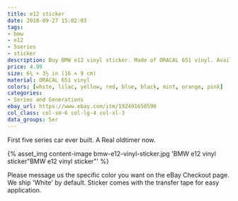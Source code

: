 ```yaml
---
title: e12 sticker
date: 2018-09-27 15:02:03
tags:
- bmw
- e12
- 5series
- sticker
description: Buy BMW e12 vinyl sticker. Made of ORACAL 651 vinyl. Available in different colors.
price: 4.99
size: 6¼ × 3½ in (16 × 9 cm)
material: ORACAL 651 vinyl
colors: [white, lilac, yellow, red, blue, black, mint, orange, pink]
categories:
- Series and Generations
ebay_url: https://www.ebay.com/itm/192491650590
col_class: col-sm-6 col-lg-4 col-xl-3
data_groups: 5er
---
```


First five series car ever built. A Real oldtimer now.

<!-- more -->
{% asset_img content-image bmw-e12-vinyl-sticker.jpg 'BMW e12 vinyl sticker"BMW e12 vinyl sticker"' %}

Please message us the specific color you want on the eBay Checkout page. We ship 'White' by default. Sticker comes with the transfer tape for easy application.
